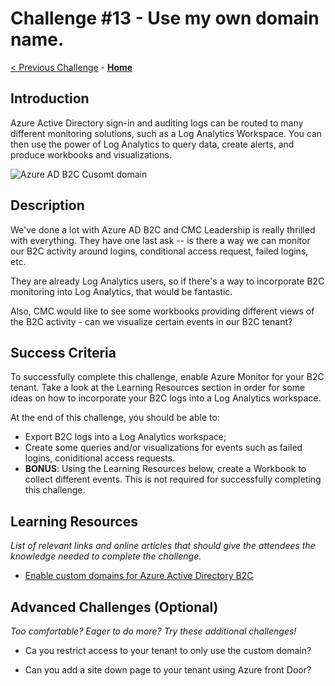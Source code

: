 # Challenge \#13 - Use my own domain name.

[< Previous Challenge](./12-monitor.md) - **[Home](../README.md)**

## Introduction
Azure Active Directory sign-in and auditing logs can be routed to many different monitoring solutions, such as a Log Analytics Workspace. You can then use the power of Log Analytics to query data, create alerts, and produce workbooks and visualizations.

![Azure AD B2C Cusomt domain](custom-domain-user-experience.png)
## Description

We've done a lot with Azure AD B2C and CMC Leadership is really thrilled with everything. They have one last ask -- is there a way we can monitor our B2C activity around logins, conditional access request, failed logins, etc.

They are already Log Analytics users, so if there's a way to incorporate B2C monitoring into Log Analytics, that would be fantastic.

Also, CMC would like to see some workbooks providing different views of the B2C activity - can we visualize certain events in our B2C tenant?

## Success Criteria

To successfully complete this challenge, enable Azure Monitor for your B2C tenant. Take a look at the Learning Resources section in order for some ideas on how to incorporate your B2C logs into a Log Analytics workspace.

At the end of this challenge, you should be able to:

- Export B2C logs into a Log Analytics workspace;
- Create some queries and/or visualizations for events such as failed logins, coniditional access requests.
- **BONUS**: Using the Learning Resources below, create a Workbook to collect different events. This is not required for successfully completing this challenge.

## Learning Resources

_List of relevant links and online articles that should give the attendees the knowledge needed to complete the challenge._

- [Enable custom domains for Azure Active Directory B2C](https://docs.microsoft.com/en-gb/azure/active-directory-b2c/custom-domain?pivots=b2c-custom-policy)

## Advanced Challenges (Optional)

_Too comfortable? Eager to do more? Try these additional challenges!_

- Ca you restrict access to your tenant to only use the custom domain?

- Can you add a site down page to your tenant using Azure front Door?

